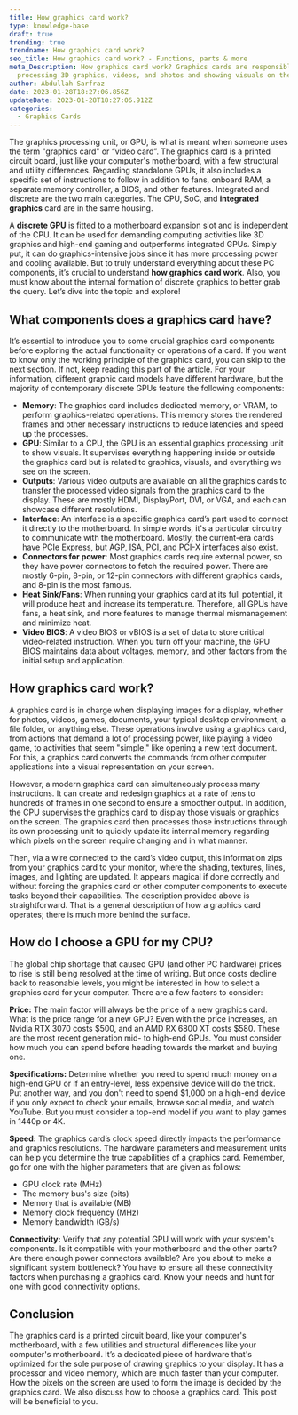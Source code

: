 ```yaml
---
title: How graphics card work?
type: knowledge-base
draft: true
trending: true
trendname: How graphics card work?
seo_title: How graphics card work? - Functions, parts & more
meta_Description: How graphics card work? Graphics cards are responsible for
  processing 3D graphics, videos, and photos and showing visuals on the screen.
author: Abdullah Sarfraz
date: 2023-01-28T18:27:06.856Z
updateDate: 2023-01-28T18:27:06.912Z
categories:
  - Graphics Cards
---
```

The graphics processing unit, or GPU, is what is meant when someone uses the term "graphics card" or “video card”. The graphics card is a printed circuit board, just like your computer's motherboard, with a few structural and utility differences. Regarding standalone GPUs, it also includes a specific set of instructions to follow in addition to fans, onboard RAM, a separate memory controller, a BIOS, and other features. Integrated and discrete are the two main categories. The CPU, SoC, and **integrated graphics** card are in the same housing.

A **discrete GPU** is fitted to a motherboard expansion slot and is independent of the CPU. It can be used for demanding computing activities like 3D graphics and high-end gaming and outperforms integrated GPUs. Simply put, it can do graphics-intensive jobs since it has more processing power and cooling available. But to truly understand everything about these PC components, it’s crucial to understand **how graphics card work**. Also, you must know about the internal formation of discrete graphics to better grab the query. Let’s dive into the topic and explore!

## What components does a graphics card have?

It’s essential to introduce you to some crucial graphics card components before exploring the actual functionality or operations of a card. If you want to know only the working principle of the graphics card, you can skip to the next section. If not, keep reading this part of the article. For your information, different graphic card models have different hardware, but the majority of contemporary discrete GPUs feature the following components:

* **Memory**: The graphics card includes dedicated memory, or VRAM, to perform graphics-related operations. This memory stores the rendered frames and other necessary instructions to reduce latencies and speed up the processes.
* **GPU**: Similar to a CPU, the GPU is an essential graphics processing unit to show visuals. It supervises everything happening inside or outside the graphics card but is related to graphics, visuals, and everything we see on the screen.
* **Outputs**: Various video outputs are available on all the graphics cards to transfer the processed video signals from the graphics card to the display. These are mostly HDMI, DisplayPort, DVI, or VGA, and each can showcase different resolutions.
* **Interface**: An interface is a specific graphics card’s part used to connect it directly to the motherboard. In simple words, it's a particular circuitry to communicate with the motherboard. Mostly, the current-era cards have PCIe Express, but AGP, ISA, PCI, and PCI-X interfaces also exist.
* **Connectors for power**: Most graphics cards require external power, so they have power connectors to fetch the required power. There are mostly 6-pin, 8-pin, or 12-pin connectors with different graphics cards, and 8-pin is the most famous.
* **Heat Sink/Fans**: When running your graphics card at its full potential, it will produce heat and increase its temperature. Therefore, all GPUs have fans, a heat sink, and more features to manage thermal mismanagement and minimize heat.
* **Video BIOS**: A video BIOS or vBIOS is a set of data to store critical video-related instruction. When you turn off your machine, the GPU BIOS maintains data about voltages, memory, and other factors from the initial setup and application.

## How graphics card work?

A graphics card is in charge when displaying images for a display, whether for photos, videos, games, documents, your typical desktop environment, a file folder, or anything else. These operations involve using a graphics card, from actions that demand a lot of processing power, like playing a video game, to activities that seem "simple," like opening a new text document. For this, a graphics card converts the commands from other computer applications into a visual representation on your screen.

However, a modern graphics card can simultaneously process many instructions. It can create and redesign graphics at a rate of tens to hundreds of frames in one second to ensure a smoother output. In addition, the CPU supervises the graphics card to display those visuals or graphics on the screen. The graphics card then processes those instructions through its own processing unit to quickly update its internal memory regarding which pixels on the screen require changing and in what manner.

Then, via a wire connected to the card’s video output, this information zips from your graphics card to your monitor, where the shading, textures, lines, images, and lighting are updated. It appears magical if done correctly and without forcing the graphics card or other computer components to execute tasks beyond their capabilities. The description provided above is straightforward. That is a general description of how a graphics card operates; there is much more behind the surface.

## How do I choose a GPU for my CPU?

The global chip shortage that caused GPU (and other PC hardware) prices to rise is still being resolved at the time of writing. But once costs decline back to reasonable levels, you might be interested in how to select a graphics card for your computer. There are a few factors to consider:

**Price:** The main factor will always be the price of a new graphics card. What is the price range for a new GPU? Even with the price increases, an Nvidia RTX 3070 costs $500, and an AMD RX 6800 XT costs $580. These are the most recent generation mid- to high-end GPUs. You must consider how much you can spend before heading towards the market and buying one.



**Specifications:** Determine whether you need to spend much money on a high-end GPU or if an entry-level, less expensive device will do the trick. Put another way, and you don't need to spend $1,000 on a high-end device if you only expect to check your emails, browse social media, and watch YouTube. But you must consider a top-end model if you want to play games in 1440p or 4K.



**Speed:** The graphics card’s clock speed directly impacts the performance and graphics resolutions. The hardware parameters and measurement units can help you determine the true capabilities of a graphics card. Remember, go for one with the higher parameters that are given as follows: 

* GPU clock rate (MHz)
* The memory bus's size (bits)
* Memory that is available (MB)
* Memory clock frequency (MHz)
* Memory bandwidth (GB/s)

**Connectivity:** Verify that any potential GPU will work with your system's components. Is it compatible with your motherboard and the other parts? Are there enough power connectors available? Are you about to make a significant system bottleneck? You have to ensure all these connectivity factors when purchasing a graphics card. Know your needs and hunt for one with good connectivity options. 

## Conclusion

The graphics card is a printed circuit board, like your computer's motherboard, with a few utilities and structural differences like your computer's motherboard. It’s a dedicated piece of hardware that's optimized for the sole purpose of drawing graphics to your display. It has a processor and video memory, which are much faster than your computer. How the pixels on the screen are used to form the image is decided by the graphics card. We also discuss how to choose a graphics card. This post will be beneficial to you.